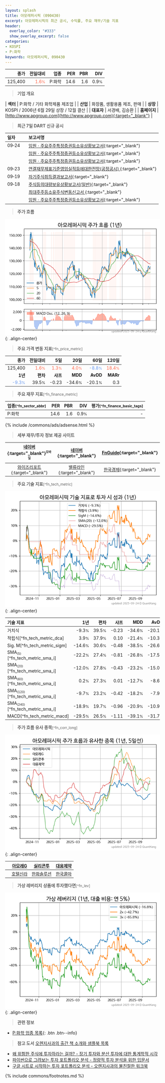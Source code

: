 ```yaml
---
layout: splash
title: 아모레퍼시픽 (090430)
excerpt: 아모레퍼시픽의 최근 공시, 수익률, 주요 재무/기술 지표
header:
  overlay_color: "#333"
  show_overlay_excerpt: false
categories:
- KOSPI
- P:화학
keywords: 아모레퍼시픽, 090430
---
```


| **종가** | **전일대비** | **업종** | **PER** | **PBR** | **DIV** |
| -------: | -----------: | -------: | ------: | ------: | ------: |
| 125,400 | <span style="color: tomato">1.6<small>%</small></span> | P:화학 | 14.6 | 1.6 | 0.9<small>%</small> |

<!-- more -->


> **기업 개요**<a id="company"></a>

| <span style="white-space:nowrap;">**섹터**</span> | P:화학 / 기타 화학제품 제조업 |
| <span style="white-space:nowrap;">**산업**</span> | 화장품, 생활용품 제조, 판매 |
| <span style="white-space:nowrap;">**상장**</span> | KOSPI / 2006년 6월 29일 상장 / 12월 결산 |
| <span style="white-space:nowrap;">**대표자**</span> | 서경배, 김승환 |
| <span style="white-space:nowrap;">**홈페이지**</span> | [http://www.apgroup.com](http://www.apgroup.com){:target="_blank"} |


> **최근 7일 DART 신규 공시**<a id="dart"></a>

| **일자** |      | **보고서명** |
| :------- | :--- | :----------- |
| 09&#x2011;24 | | [임원ㆍ주요주주특정증권등소유상황보고서](https://dart.fss.or.kr/dsaf001/main.do?rcpNo=20250924000213){:target="_blank"} |
|  | | [임원ㆍ주요주주특정증권등소유상황보고서](https://dart.fss.or.kr/dsaf001/main.do?rcpNo=20250924000205){:target="_blank"} |
|  | | [임원ㆍ주요주주특정증권등소유상황보고서](https://dart.fss.or.kr/dsaf001/main.do?rcpNo=20250924000197){:target="_blank"} |
| 09&#x2011;23 | | [연결재무제표기준영업실적등에대한전망(공정공시)              ](https://dart.fss.or.kr/dsaf001/main.do?rcpNo=20250923800144){:target="_blank"} |
| 09&#x2011;19 | | [자기주식취득결과보고서](https://dart.fss.or.kr/dsaf001/main.do?rcpNo=20250919000413){:target="_blank"} |
| 09&#x2011;18 | | [주식등의대량보유상황보고서(일반)](https://dart.fss.or.kr/dsaf001/main.do?rcpNo=20250918000327){:target="_blank"} |
|  | | [최대주주등소유주식변동신고서              ](https://dart.fss.or.kr/dsaf001/main.do?rcpNo=20250918800312){:target="_blank"} |
|  | | [임원ㆍ주요주주특정증권등소유상황보고서](https://dart.fss.or.kr/dsaf001/main.do?rcpNo=20250918000302){:target="_blank"} |


> **주가 흐름**<a id="price"></a>

![090430](/stock/images/090430.png){: .align-center}


> **주요 가격 변동 지표**<small>[^fn_price_metric]</small>

| **종가** | **전일대비** | **5일** | **20일** | **60일** | **120일** |
| -------: | -----------: | ------: | -------: | -------: | --------: |
| 125,400 | <span style="color: tomato">1.6<small>%</small></span> | <span style="color: tomato">1.3<small>%</small></span> | <span style="color: tomato">4.0<small>%</small></span> | <span style="color: cornflowerblue">-8.8<small>%</small></span> | <span style="color: tomato">18.4<small>%</small></span> |
| **1년** | **편차** | **샤프** | **MDD** | **AvDD** | **MARr** |
| <span style="color: cornflowerblue">-9.3<small>%</small></span> | 39.5<small>%</small> | -0.23 | -34.6<small>%</small> | -20.1<small>%</small> | 0.3 |


> **주요 재무 지표**<small>[^fn_finance_metric]</small>

| **업종**<small>[^fn_sector_abbr]</small> | **PER** | **PBR** | **DIV** | **평가**<small>[^fn_finance_basic_tags]</small> |
| :--------------------------------------- | ------: | ------: | ------: | ----------------------------------------------: |
| P:화학 | 14.6 | 1.6 | 0.9<small>%</small> | - |



{% include /commons/ads/adsense.html %}

> **세부 재무/투자 정보 제공 사이트**

| [네이버](https://m.stock.naver.com/domestic/stock/090430/finance/summary){:target="_blank"}<sup><small>모바일</small></sup> | [네이버](https://finance.naver.com/item/coinfo.naver?code=090430){:target="_blank"} | [FnGuide](https://comp.fnguide.com/SVO2/ASP/SVD_Invest.asp?gicode=A090430&MenuYn=Y){:target="_blank"} |
| :---: | :---: | :---: |
| [와이즈리포트](https://comp.wisereport.co.kr/company/c1040001.aspx?cmp_cd=090430){:target="_blank"} | [밸류라인](https://www.valueline.co.kr/finance/summary/090430){:target="_blank"} | [한국경제](https://markets.hankyung.com/stock/090430/financial-summary){:target="_blank"} |


> **주요 기술 지표**<small>[^fn_tech_metric]</small>


![090430](/stock/images/090430_tech.png){: .align-center}

| **기술 지표** | **1년** | **편차** | **샤프** | **MDD** | **AvDD** |
| :------------ | ------: | -----------: | -------: | ------: | -------: |
| 거치식 | -9.3<small>%</small> | 39.5<small>%</small> | -0.23 | -34.6<small>%</small> | -20.1<small>%</small> |
| 적립식[^fn_tech_metric_dca] | 3.9<small>%</small> | 37.9<small>%</small> | 0.10 | -21.4<small>%</small> | -10.3<small>%</small> |
| Sig. M[^fn_tech_metric_sigm] | -14.6<small>%</small> | 30.6<small>%</small> | -0.48 | -38.5<small>%</small> | -26.6<small>%</small> |
| SMA<small><sub>(5)</sub></small>[^fn_tech_metric_sma_i] | -22.2<small>%</small> | 27.4<small>%</small> | -0.81 | -26.8<small>%</small> | -17.5<small>%</small> |
| SMA<small><sub>(20)</sub></small>[^fn_tech_metric_sma_i] | -12.0<small>%</small> | 27.8<small>%</small> | -0.43 | -23.2<small>%</small> | -15.0<small>%</small> |
| SMA<small><sub>(60)</sub></small>[^fn_tech_metric_sma_i] | 0.2<small>%</small> | 27.3<small>%</small> | 0.01 | -12.7<small>%</small> | -8.6<small>%</small> |
| SMA<small><sub>(120)</sub></small>[^fn_tech_metric_sma_i] | -9.7<small>%</small> | 23.2<small>%</small> | -0.42 | -18.2<small>%</small> | -7.9<small>%</small> |
| SMA<small><sub>(240)</sub></small>[^fn_tech_metric_sma_i] | -18.9<small>%</small> | 19.7<small>%</small> | -0.96 | -20.9<small>%</small> | -10.9<small>%</small> |
| MACD[^fn_tech_metric_macd] | -29.5<small>%</small> | 26.5<small>%</small> | -1.11 | -39.1<small>%</small> | -31.7<small>%</small> |


> **주가 흐름 유사 종목**<a id="corr"></a><small>[^fn_corr_long]</small>

![090430](/stock/images/090430_corr.png){: .align-center}

|       | [아모레G](/002790/) | [실리콘투](/257720/) | [대웅제약](/069620/) |
| :---: | :------------------------------------: | :------------------------------------: | :------------------------------------: |
|       | [호텔신라](/008770/) | [한화솔루션](/009830/) | [한국콜마](/161890/) |


> **가상 레버리지 상품에 투자했다면**<a id="2x"></a><small>[^fn_lev]</small>

![090430](/stock/images/090430_2x.png){: .align-center}


> **관련 정보**

- [P:화학 업종 목록](/stats/sector/kospi_업종_화학_종목/){: .btn .btn--info}

> **참고 도서** [오렌지사과의 출간 책 소개와 샘플북 목록](https://kongdori.tistory.com/691)

- [왜 위험한 주식에 투자하라는 걸까? - 장기 투자와 분산 투자에 대한 통계학적 시각](https://kongdori.tistory.com/421)
- [파이썬으로 그려보는 투자 포트폴리오 분석  - 정량적 투자 분석을 위한 입문서](https://kongdori.tistory.com/643)
- [구글 시트로 시작하는 투자 포트폴리오 분석 - 오렌지사과의 불친절한 워크북](https://kongdori.tistory.com/449)


{% include commons/footnotes.md %}